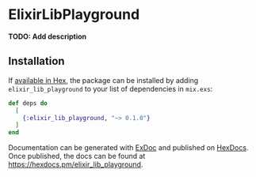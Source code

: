# ElixirLibPlayground

**TODO: Add description**

## Installation

If [available in Hex](https://hex.pm/docs/publish), the package can be installed
by adding `elixir_lib_playground` to your list of dependencies in `mix.exs`:

```elixir
def deps do
  [
    {:elixir_lib_playground, "~> 0.1.0"}
  ]
end
```

Documentation can be generated with [ExDoc](https://github.com/elixir-lang/ex_doc)
and published on [HexDocs](https://hexdocs.pm). Once published, the docs can
be found at <https://hexdocs.pm/elixir_lib_playground>.


